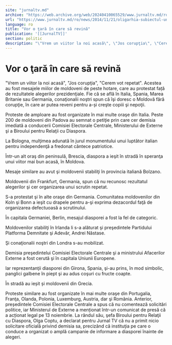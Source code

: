 ```yaml
---
site: "jurnaltv.md"
archive: "https://web.archive.org/web/20240410065529/www.jurnaltv.md/ro/news/2014/11/21/oligarhia-subiectul-unei-carti-10077051/"
url: "https://www.jurnaltv.md/ro/news/2014/11/21/oligarhia-subiectul-unei-carti-10077051/"
language: ro
title: "Vor o ţară în care să revină"
publication: '[[JurnalTV]]'
section: politic
description: "\"Vrem un viitor la noi acasă\", \"Jos corupţia\", \"Cerem vot repetat\". Acestea au fost mesajele miilor de moldoveni de peste hotare, care au protestat..."
---
```


# Vor o ţară în care să revină

"Vrem un viitor la noi acasă", "Jos corupţia", "Cerem vot repetat". Acestea au fost mesajele miilor de moldoveni de peste hotare, care au protestat față de rezultatele alegerilor prezidenţiale. Fie că se află în Italia, Spania, Marea Britanie sau Germania, conaţionalii noştri spun că îşi doresc o Moldovă fără corupţie, în care ar putea reveni pentru a-și creşte copiii şi nepoţii.

Proteste de amploare au fost organizate în mai multe oraşe din Italia. Peste 200 de moldoveni din Padova au semnat o petiţie prin care cer demisia imediată a conducerii Comisiei Electorale Centrale, Ministerului de Externe şi a Biroului pentru Relaţii cu Diaspora.

La Bologna, mulţimea adunată în jurul monumentului unui luptător italian pentru independenţă a fredonat cântece patriotice.

Într-un alt oraş din peninsulă, Brescia, diaspora a ieşit în stradă în speranţa unui viitor mai bun acasă, în Moldova.

Mesaje similare au avut şi moldovenii stabiliţi în provincia italiană Bolzano.

Moldovenii din Frankfurt, Germania, spun că nu recunosc rezultatul alegerilor şi cer organizarea unui scrutin repetat.

S-a protestat şi în alte oraşe din Germania. Comunitatea moldovenilor din Koln şi Bonn a ieşit cu drapele pentru a-şi exprima dezacordul faţă de organizarea defectuoasă a scrutinului.

În capitala Germaniei, Berlin, mesajul diasporei a fost la fel de categoric.

Moldovenilor stabiliţi în Irlanda li s-a alăturat şi preşedintele Partidului Platforma Demnitate şi Adevăr, Andrei Năstase.

Şi conaţionalii noştri din Londra s-au mobilizat.

Demisia preşedintelui Comisiei Electorale Centrale şi a ministrului Afacerilor Externe a fost cerută şi în capitala Uniunii Europene.

Iar reprezentanţii diasporei din Girona, Spania, şi-au prins, în mod simbolic, panglici galbene în piept şi au adus coşuri cu fructe coapte.

În stradă au ieșit și moldovenii din Grecia.

Proteste similare au fost organizate în mai multe oraşe din Portugalia, Franţa, Olanda, Polonia, Luxemburg, Austria, dar şi România. Anterior, președintele Comisiei Electorale Centrale a spus că nu comentează solicitări politice, iar Ministerul de Externe a menționat într-un comunicat de presă că a acționat legal pe 13 noiembrie. La rândul său, şefa Biroului pentru Relaţii cu Diaspora, Olga Coptu, a declarat pentru Jurnal TV că nu a primit nicio solicitare oficială privind demisia sa, precizând că instituţia pe care o conduce a organizat o amplă campanie de informare a diasporei înainte de alegeri.